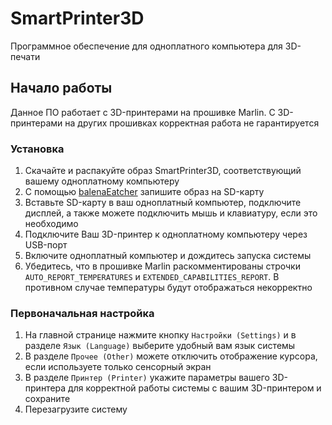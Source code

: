 # SmartPrinter3D

Программное обеспечение для одноплатного компьютера для 3D-печати

## Начало работы

Данное ПО работает с 3D-принтерами на прошивке Marlin. С 3D-принтерами на других прошивках корректная работа не гарантируется

### Установка

1. Скачайте и распакуйте образ SmartPrinter3D, соответствующий вашему одноплатному компьютеру
1. С помощью [balenaEatcher](https://www.balena.io/etcher/) запишите образ на SD-карту
1. Вставьте SD-карту в ваш одноплатный компьютер, подключите дисплей, а также можете подключить мышь и клавиатуру, если это необходимо
1. Подключите Ваш 3D-принтер к одноплатному компьютеру через USB-порт
1. Включите одноплатный компьютер и дождитесь запуска системы
1. Убедитесь, что в прошивке Marlin раскомментированы строчки `AUTO_REPORT_TEMPERATURES` и `EXTENDED_CAPABILITIES_REPORT`. В противном случае температуры будут отображаться некорректно

### Первоначальная настройка
1. На главной странице нажмите кнопку ```Настройки (Settings)``` и в разделе ```Язык (Language)``` выберите удобный вам язык системы
1. В разделе ```Прочее (Other)``` можете отключить отображение курсора, если используете только сенсорный экран
1. В разделе ```Принтер (Printer)``` укажите параметры вашего 3D-принтера для корректной работы системы с вашим 3D-принтером и сохраните
1. Перезагрузите систему
